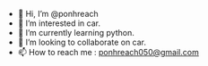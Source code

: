 - 👋 Hi, I’m @ponhreach
- 👀 I’m interested in car.
- 🌱 I’m currently learning python.
- 💞️ I’m looking to collaborate on car.
- 📫 How to reach me : ponhreach050@gmail.com

<!---
ponhreach/ponhreach is a ✨ special ✨ repository because its `README.md` (this file) appears on your GitHub profile.
You can click the Preview link to take a look at your changes.
--->
